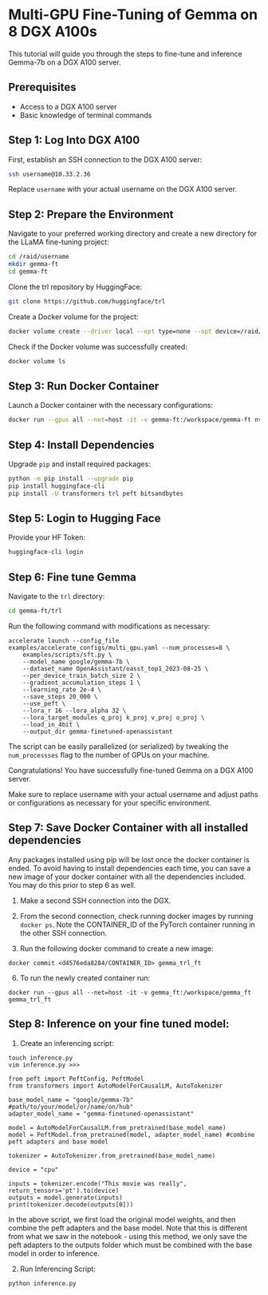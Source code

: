 # Multi-GPU Fine-Tuning of Gemma on 8 DGX A100s

This tutorial will guide you through the steps to fine-tune and inference Gemma-7b on a DGX A100 server.

## Prerequisites

- Access to a DGX A100 server
- Basic knowledge of terminal commands

## Step 1: Log Into DGX A100

First, establish an SSH connection to the DGX A100 server:

```bash
ssh username@10.33.2.36
```

Replace `username` with your actual username on the DGX A100 server.

## Step 2: Prepare the Environment

Navigate to your preferred working directory and create a new directory for the LLaMA fine-tuning project:

```bash
cd /raid/username
mkdir gemma-ft
cd gemma-ft
```

Clone the trl repository by HuggingFace:

```bash
git clone https://github.com/huggingface/trl
```

Create a Docker volume for the project:

```bash
docker volume create --driver local --opt type=none --opt device=/raid/username/gemma-ft --opt o=bind gemma-ft
```

Check if the Docker volume was successfully created:

```bash
docker volume ls
```

## Step 3: Run Docker Container

Launch a Docker container with the necessary configurations:

```bash
docker run --gpus all --net=host -it -v gemma-ft:/workspace/gemma-ft nvcr.io/nvidia/pytorch:23.12-py3
```

## Step 4: Install Dependencies

Upgrade `pip` and install required packages:

```bash
python -m pip install --upgrade pip
pip install huggingface-cli
pip install -U transformers trl peft bitsandbytes
```

## Step 5: Login to Hugging Face

Provide your HF Token:

```bash
huggingface-cli login
```

## Step 6: Fine tune Gemma

Navigate to the `trl` directory:

```bash
cd gemma-ft/trl
```

Run the following command with modifications as necessary: 

```
accelerate launch --config_file examples/accelerate_configs/multi_gpu.yaml --num_processes=8 \
	examples/scripts/sft.py \
	--model_name google/gemma-7b \
	--dataset_name OpenAssistant/oasst_top1_2023-08-25 \
	--per_device_train_batch_size 2 \
	--gradient_accumulation_steps 1 \
	--learning_rate 2e-4 \
	--save_steps 20_000 \
	--use_peft \
	--lora_r 16 --lora_alpha 32 \
	--lora_target_modules q_proj k_proj v_proj o_proj \
	--load_in_4bit \
	--output_dir gemma-finetuned-openassistant
```

The script can be easily parallelized (or serialized) by tweaking the ```num_processses``` flag to the number of GPUs on your machine. 

Congratulations! You have successfully fine-tuned Gemma on a DGX A100 server.

Make sure to replace username with your actual username and adjust paths or configurations as necessary for your specific environment.

## Step 7: Save Docker Container with all installed dependencies

Any packages installed using pip will be lost once the docker container is ended. To avoid having to install dependencies each time, you can save a new image of your docker container with all the dependencies included. You may do this prior to step 6 as well. 

1. Make a second SSH connection into the DGX.

2. From the second connection, check running docker images by running `docker ps`. Note the CONTAINER_ID of the PyTorch container running in the other SSH connection.

5. Run the following docker command to create a new image:
```
docker commit <d4576eda8284/CONTAINER_ID> gemma_trl_ft
```

6. To run the newly created container run:
```
docker run --gpus all --net=host -it -v gemma_ft:/workspace/gemma_ft gemma_trl_ft
```
## Step 8: Inference on your fine tuned model: 

1. Create an inferencing script:

```
touch inference.py
vim inference.py >>>

from peft import PeftConfig, PeftModel
from transformers import AutoModelForCausalLM, AutoTokenizer

base_model_name = "google/gemma-7b" #path/to/your/model/or/name/on/hub"
adapter_model_name = "gemma-finetuned-openassistant"

model = AutoModelForCausalLM.from_pretrained(base_model_name)
model = PeftModel.from_pretrained(model, adapter_model_name) #combine peft adapters and base model

tokenizer = AutoTokenizer.from_pretrained(base_model_name)

device = "cpu"

inputs = tokenizer.encode("This movie was really", return_tensors='pt').to(device)
outputs = model.generate(inputs)
print(tokenizer.decode(outputs[0]))
```

In the above script, we first load the original model weights, and then combine the peft adapters and the base model. Note that this is different from what we saw in the notebook - using this method, we only save the peft adapters to the outputs folder which must be combined with the base model in order to inference. 

2. Run Inferencing Script:

```
python inference.py
```
